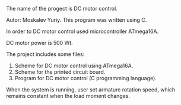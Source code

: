 The name of the progect is DC motor control.

Autor: Moskalev Yuriy.
This program was written using C.

In order to DC motor control used microcontroller ATmega16A.

DC motor power is 500 Wt.

The project includes some files:
1) Scheme for DC motor control using ATmega16A.
2) Scheme for the printed circuit board.
3) Program for DC motor control (C programming language).

When the system is running, user set armature rotation speed,
which remains constant when the load moment changes.
